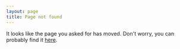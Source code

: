 ```yaml
---
layout: page
title: Page not found
---
```


It looks like the page you asked for has moved. Don't worry, you can probably find it [here](/).